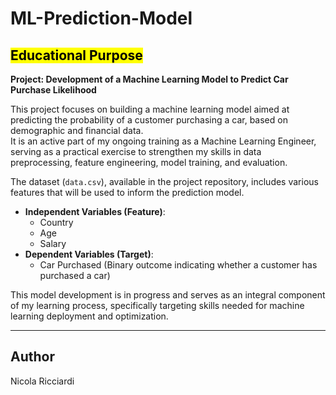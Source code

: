 # ML-Prediction-Model
## <mark>Educational Purpose</mark>

**Project: Development of a Machine Learning Model to Predict Car Purchase Likelihood**

This project focuses on building a machine learning model aimed at predicting the probability of a customer purchasing a car, based on demographic and financial data.<br>
It is an active part of my ongoing training as a Machine Learning Engineer, serving as a practical exercise to strengthen my skills in data preprocessing, feature engineering, model training, and evaluation.

The dataset (`data.csv`), available in the project repository, includes various features that will be used to inform the prediction model.

- **Independent Variables (Feature)**:  
  - Country  
  - Age  
  - Salary
- **Dependent Variables (Target)**:  
  - Car Purchased (Binary outcome indicating whether a customer has purchased a car)

This model development is in progress and serves as an integral component of my learning process, specifically targeting skills needed for machine learning deployment and optimization.

---
## Author
Nicola Ricciardi
